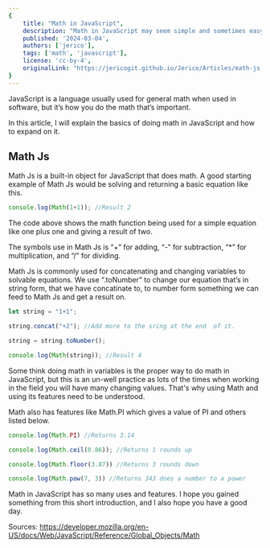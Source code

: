 ```yaml
---
{
    title: "Math in JavaScript",
    description: "Math in JavaScript may seem simple and sometimes easy, but sometimes what seems right is wrong.",
    published: '2024-03-04',
    authors: ['jerico'],
    tags: ['math', 'javascript'],
    license: 'cc-by-4',
    originalLink: "https://jericogit.github.io/Jerico/Articles/math-js.html"
}
---
```


JavaScript is a language usually used for general math when used in software, but it’s how you do the math that’s important.

In this article, I will explain the basics of doing math in JavaScript and how to expand on it.

## Math Js
Math Js is a built-in object for JavaScript that does math. A good starting example of Math Js would be solving and returning a basic equation like this.

```javascript
console.log(Math(1+1)); //Result 2
```

The code above shows the math function being used for a simple equation like one plus one and giving a result of two.  

The symbols use in Math Js is “+” for adding, “-” for subtraction, “*” for multiplication, and “/” for dividing.
 
Math Js is commonly used for concatenating and changing variables to solvable equations. We use “.toNumber” to change our equation that’s in string form, that we have concatinate to, to number form something we can feed to Math Js and get a result on. 

```javascript
let string = "1+1";

string.concat("+2"); //Add more to the sring at the end  of it.

string = string.toNumber();

console.log(Math(string)); //Result 4
```

Some think doing math in variables is the proper way to do math in JavaScript, but this is an un-well practice as lots of the times when working in the field you will have many changing values. That's why using Math and using its features need to be understood. 

Math also has features like Math.PI which gives a value of PI and others listed below.

```javascript
console.log(Math.PI) //Returns 3.14

console.log(Math.ceil(0.86)); //Returns 1 rounds up

console.log(Math.floor(3.87)) //Returns 3 rounds down

console.log(Math.pow(7, 3)) //Returns 343 does a number to a power
```
Math in JavaScript has so many uses and features. I hope you gained something from this short introduction, and I also hope you have a good day. 

Sources: 
https://developer.mozilla.org/en-US/docs/Web/JavaScript/Reference/Global_Objects/Math



